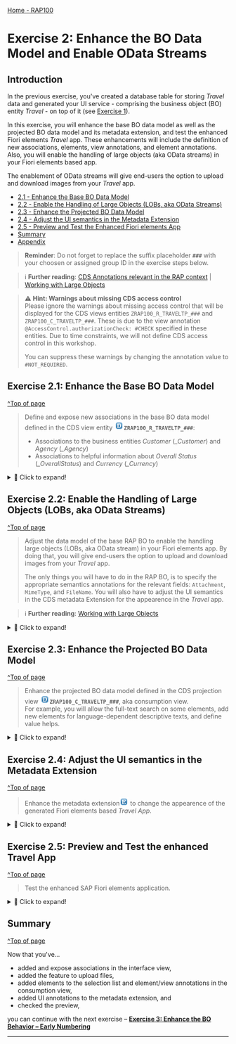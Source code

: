 [Home - RAP100](../../#exercises)

# Exercise 2: Enhance the BO Data Model and Enable OData Streams

## Introduction
In the previous exercise, you've created a database table for storing _Travel_ data and generated your UI service - comprising the business object (BO) entity _Travel_ - on top of it (see [Exercise 1](../ex01/README.md)).

In this exercise, you will enhance the base BO data model as well as the projected BO data model and its metadata extension, and test the enhanced Fiori elements _Travel_ app. These enhancements will include the definition of new associations, elements, view annotations, and element annotations. Also, you will enable the handling of large objects (aka OData streams) in your Fiori elements based app. 

The enablement of OData streams will give end-users the option to upload and download images from your _Travel_ app. 

- [2.1 - Enhance the Base BO Data Model](#exercise-21-enhance-the-base-bo-data-model)
- [2.2 - Enable the Handling of Large Objects (LOBs, aka OData Streams)](#exercise-22-enable-the-handling-of-large-objects-lobs-aka-odata-streams)
- [2.3 - Enhance the Projected BO Data Model](#exercise-23-enhance-the-projected-bo-data-model)
- [2.4 - Adjust the UI semantics in the Metadata Extension](#exercise-24-adjust-the-ui-semantics-in-the-metadata-extension)
- [2.5 - Preview and Test the Enhanced Fiori elements App](#exercise-25-preview-and-test-the-enhanced-travel-app)
- [Summary](#summary)
- [Appendix](#appendix) 


> **Reminder**: Do not forget to replace the suffix placeholder **`###`** with your choosen or assigned group ID in the exercise steps below. 

> ℹ **Further reading**: [CDS Annotations relevant in the RAP context](https://help.sap.com/docs/BTP/923180ddb98240829d935862025004d6/130e02a697e14bf8b05dd6672c56250b.html) | [Working with Large Objects](https://help.sap.com/docs/BTP/923180ddb98240829d935862025004d6/10a3eb645b83413cbbebe4fc1d879a62.html) 

> ⚠ **Hint: Warnings about missing CDS access control**  
> Please ignore the warnings about missing access control that will be displayed for the CDS views entities `ZRAP100_R_TRAVELTP_###` and `ZRAP100_C_TRAVELTP_###`. These is due to the view annotation `@AccessControl.authorizationCheck: #CHECK` specified in these entities. 
> Due to time constraints, we will not define CDS access control in this workshop.  
> 
> You can suppress these warnings by changing the annotation value to `#NOT_REQUIRED`.

## Exercise 2.1: Enhance the Base BO Data Model
[^Top of page](#)

> Define and expose new associations in the base BO data model defined in the CDS view entity ![datadefinition](images/adt_ddls.png)**`ZRAP100_R_TRAVELTP_###`**:  
> - Associations to the business entities _Customer_ (_\_Customer_) and _Agency_ (_\_Agency_) 
> - Associations to helpful information about _Overall Status_ (_\_OverallStatus_) and _Currency_ (_\_Currency_) 

 <details>
  <summary>🔵 Click to expand!</summary>

 1. Define the new associations **`_Agency`**, **`_Customer`**, **`_OverallStatus`**, and **`_Currency`**.
 
    Open your data definition ![datadefinition](images/adt_ddls.png)**`ZRAP100_R_TRAVELTP_###`** and 
    format the source code with the **ABAP Formatter** (aka _Pretty Printer_) by pressing **Shift+F1**.  
 
    Insert the following code snippet after the **`select`** statement as shown on the screenshot below and format the source code (**Shift+F1**).            
     
    ```ABAP
    association [0..1] to /DMO/I_Agency            as _Agency        on $projection.AgencyID = _Agency.AgencyID
    association [0..1] to /DMO/I_Customer          as _Customer      on $projection.CustomerID = _Customer.CustomerID
    association [1..1] to /DMO/I_Overall_Status_VH as _OverallStatus on $projection.OverallStatus = _OverallStatus.OverallStatus
    association [0..1] to I_Currency               as _Currency      on $projection.CurrencyCode = _Currency.Currency
    ```
    
    Your source code should look like this:
    
    ![association](images/nsc.png)            
    
  2. Expose the defined associations **`_Agency`**, **`_Customer`**, **`_OverallStatus`** and **`_Currency`** in the selection list.   
  
     For that, insert the code snippet provided below in the selection list between the curly brackets (`{...}`) as shown on the screenshot and format the source code (**Shift+F1**).

     ```ABAP
     ,
 
     //public associations
     _Customer,
     _Agency,
     _OverallStatus,
     _Currency
     ```
      
     ![association](images/nsc2.png)
      
   3. Save ![save icon](images/adt_save.png) (**Ctrl+S**) and activate ![activate icon](images/adt_activate.png) (**Ctrl+F3**) the changes.

</details>


## Exercise 2.2: Enable the Handling of Large Objects (LOBs, aka OData Streams)
[^Top of page](#)

> Adjust the data model of the base RAP BO to enable the handling large objects (LOBs, aka OData stream) in your Fiori elements app. 
> By doing that, you will give end-users the option to upload and download images from your _Travel_ app. 
> 
> The only things you will have to do in the RAP BO, is to specify the appropriate semantics annotations for the relevant fields: `Attachment`, `MimeType`, and `FileName`. You will also have to adjust the UI semantics in the CDS metadata Extension for the appearence in the _Travel_ app. 

> ℹ **Further reading**: [Working with Large Objects](https://help.sap.com/docs/BTP/923180ddb98240829d935862025004d6/10a3eb645b83413cbbebe4fc1d879a62.html) 

<details>
  <summary>🔵 Click to expand!</summary>
 
 1. Remain in the CDS data definiton ![datadefinition](images/adt_ddls.png)**`ZRAP100_R_TRAVELTP_###`** and have a look at following elements in the _select_ list:

      - **`Attachment`** - It is used to store the LOB (aka stream). It must be annotated appropriately using the CDS annotation `@Semantics.largeObject`. It is technically bound to the field `MimeType`.
      - **`MimeType`** - It is used to indicates the content type of the attachment. It must be tagged appropriately using the CDS annotation `@Semantics.mimeType`.
      - **`FileName`** - It is used to store the file name of the LOB (stream). This is optional. No specific annotation is needed for this element. 

 2. Use the code snippets provided below and annotate the elements as shown on the screenshot.

     - For element **`MimeType`**: 
     ```ABAP
        @Semantics.mimeType: true
     ```

     - For element **`Attachment`**:
     ```ABAP
       @Semantics.largeObject: { mimeType: 'MimeType',   //case-sensitive
                                 fileName: 'FileName',   //case-sensitive
                                 acceptableMimeTypes: ['image/png', 'image/jpeg'],
                                 contentDispositionPreference: #ATTACHMENT }
     ``` 

    ![association](images/new3b.png)

    **Short explanation**: The attributes of the annotation `@Semantics.largeObject`
     - `mimeType`: It indicates the name of the field containing the type of a MIME object. ⚠ The value is case sensitive.
     - `fileName`: It indicates the name of the field containing the file name of a MIME object. ⚠ The value is case sensitive.
     - `acceptableMimeTypes`: It provides the list of acceptable MIME types for the related stream property to restrict or verify the user entry accordingly. 
 If any subtype is accepted, this can be indicated by *.
     - `contentDispositionPreference`: It indicates whether the content is expected to be displayed inline in the browser, i.e, as a Web page or as part of a Web page, or as an attachment, i.e., downloaded and saved locally.

 3. Save ![save icon](images/adt_save.png) (**Ctrl+S**) and activate ![activate icon](images/adt_activate.png) (**Ctrl+F3**) the changes.

</details>

## Exercise 2.3: Enhance the Projected BO Data Model 
[^Top of page](#)

> Enhance the projected BO data model defined in the CDS projection view ![datadefinition](images/adt_ddls.png)**`ZRAP100_C_TRAVELTP_###`**, aka consumption view.   
> For example, you will allow the full-text search on some elements, add new elements for language-dependent descriptive texts, and define value helps.

 <details>
  <summary>🔵 Click to expand!</summary>

 1. Open your data definition ![datadefinition](images/adt_ddls.png)**`ZRAP100_C_TRAVELTP_###`** and format the generated source code with the **Pretty Printer** (**Shift+F1**)..
    
    Specify the projection view as searchable by adding the following view annotation as shown on the screenshot below:  
    ```ABAP
     @Search.searchable: true
    ```
 
    > **Info**:   
    > In the generated data definition, the element `TravelID` is specified as the semantic key of the _Travel_ entity with the view annotation `@ObjectModel.semanticKey: ['TravelID']` and the CDS projection view is specified as BO projections with the addition `provider contract transactional_query` in the `DEFINE ROOT VIEW ENTITY` statement.  
 
    Replace the end-user label text:  
    ```ABAP
     @EndUserText.label: '##GENERATED Travel App (###)'
    ```
 
    Your source code should look like this:
     
    <!-- ![association](images/new4.png) -->
    <img src="images/new4.png" alt="table" width="50%">

 2. ⚠ If not yet done, please format your source code with the **Pretty Printer** (**Shift+F1**).
 
 3. Enhance the selection list between the curly brackets (`{...}`) with the agency name, the customer name, and the descriptive text of the overall status.
 
    For that, add the appropriate code snippets as shown on the screenshot below:
 
    - Define `AgencyName` after `AgencyID`:
       ```ABAP
         _Agency.Name              as AgencyName,
       ```
    - Define `CustomerName` after `CustomerID`:
       ```ABAP
         _Customer.LastName        as CustomerName,
       ```  
 
    - Define `OverallStatusText` after `OverallStatus`:    
       ```ABAP
         _OverallStatus._Text.Text as OverallStatusText : localized,
       ```  
      > Note: The keyword `localized` is used to display text elements in the current system language.

     Your source code should look like this:
     
     <!-- ![association](images/new5.png) -->
     <img src="images/new5.png" alt="association" width="50%">

 4. Use the provided code snippets to specify various element annotations for the elements **`TravelID`**, **`AgencyID`**, **`CustomerID`**,   **`Currency Code`**, and **`OverallStatus`** between the curly brackets as shown on the screenshot below. 
     
    - For the element **`TravelID`**: Enable the full-text search with a specific fuzziness (error tolerance).    

       ```ABAP
       @Search.defaultSearchElement: true
       @Search.fuzzinessThreshold: 0.90    
       ```
     
    - For element **`AgencyID`**: Enable the full-text search, define a value help, and specified **`AgencyName`** as associated text. The defined value help shall be automatically used for frontend validations in Fiori elements UIs.

       ```ABAP
       @Search.defaultSearchElement: true
       @ObjectModel.text.element: ['AgencyName']
       @Consumption.valueHelpDefinition: [{ entity : {name: '/DMO/I_Agency_StdVH', element: 'AgencyID' }, useForValidation: true }] 
       ```
     
    - For element **`CustomerID`**: Enable the full-text search, specify **`CustomerName`** as associated text, and define a value help which will automatically be used for frontend validations in Fiori elements UIs.
 
       ```ABAP
       @Search.defaultSearchElement: true
       @ObjectModel.text.element: ['CustomerName']
       @Consumption.valueHelpDefinition: [{ entity : {name: '/DMO/I_Customer_StdVH', element: 'CustomerID' }, useForValidation: true }]
       ```
    
    - For  element **`CurrencyCode`**: Define a value help which will automatically be used for validations in Fiori elements UIs.

       ```ABAP
       @Consumption.valueHelpDefinition: [{ entity: {name: 'I_CurrencyStdVH', element: 'Currency' }, useForValidation: true }]
       ```
     
    - For element **`OverallStatus`**: Specify **`OverallStatusText`** as associated text and define a value help which will automatically be used for frontend validations in Fiori elements UIs.

       ```ABAP
       @ObjectModel.text.element: ['OverallStatusText']
       @Consumption.valueHelpDefinition: [{ entity: {name: '/DMO/I_Overall_Status_VH', element: 'OverallStatus' }, useForValidation: true }]
       ```

    Alternatively, you can simply replace the source code of your BO projection view ![ddls icon](images/adt_ddls.png)**`ZRAP100_C_RAP_TRAVEL_###`** with the code provided in the source code document linked below and replace all occurences of the placeholder **`###`** with your group ID using **Ctrl+F**.
      
    ![document](images/doc.png) **Source code document**: ![ddls icon](images/adt_ddls.png)[CDS projection view ZRAP100_C_TRAVELTP_###](sources/EX2_DDLS_ZRAP100_C_TRAVELTP.txt)   

    Format your source code with the **ABAP Pretty Printer** (**Shift+F1**).
 
    Your source code should look like this:
    
    ![projected view](images/new6.png)
 
    > **Hint: Frontend Validations**   
    > Validations are used to ensure the data consistency.   
    > As the name suggests, frontend validations are performed on the UI. They are used to improve the user experience by providing faster feedback 
    > and avoiding unnecessary server roundtrips. In the RAP context, front-end validations are defined using CDS annotation 
    > (e.g. `@Consumption.valueHelpDefinition.useForValidation: true`) or UI logic.
    
5. Save ![save icon](images/adt_save.png) (**Ctrl+S**) and activate ![activate icon](images/adt_activate.png) (**Ctrl+F3**) the changes.
   
</details>

## Exercise 2.4: Adjust the UI semantics in the Metadata Extension 
[^Top of page](#)

> Enhance the metadata extension![ddlx icon](images/adt_ddlx.png) to change the appearence of the generated Fiori elements based _Travel App_.

 <details>
  <summary>🔵 Click to expand!</summary>


 1. Open your metadata extention ![metadataextension](images/adt_ddlx.png)**`ZRAP100_C_TRAVELTP_###`** and adjust the UI annotations to achieve the following changes on the Fiori elements based UI of the _Travel App_.

    For that, replace the generated source code of the metadata extension with the code provided in the source code document linked below and replace all occurences of the placeholder **`###`** with your group ID using **Ctrl+F**.
     
    ![document](images/doc.png) **Source code document**: ![ddlx icon](images/adt_ddlx.png)[CDS metadata extension ZRAP100_C_TRAVELTP_###](sources/EX2_DDLX_ZRAP100_C_TRAVELTP.txt)  

     Your source code will look like this:
     <!-- ![MetaDataExtension](images/new7.png) -->
     <img src="images/new7.png" alt="Metadata extension" width="60%">

      - Enhance the **header info** - `TravelID` and the uploaded attachment (`Attachment`) should be displayed as standard description in the header of the _Travel_ object page.
    - Element **`TravelID`** - should also be a selection criteria in the filter bar and have high display importance on small windows.
    - Element **`AgencyID`** - should also be a selection criteria in the filter bar and have high display importance on small windows.
    - Element **`CustomerID`** - should also be a selection criteria in the filter bar and have high display importance on small windows.
    - Element **`BeginDate`** - (no changes)
    - Element **`EndDate`** - (no changes)
    - Element **`BookingFee`** - should only be displayed on the object page - not in the list table.
    - Element **`TotalPrice`** - should only be displayed on the object page - not in the list table. 
    - Element **`CurrencyCode`** - should not be explicitly displayed, neither in the list table nor on the object page. 
      > Note: The currency code will be automatically displayed on the UI thanks to `@consumption` annotations specified for the element `CurrencyCode` in the BO projection view.
    - Element **`Description`** - should only be displayed on the object page - not in the list table.
    - Element **`OverallStatus`** - should have a high display importance on small windows and only its associated descriptive text should be displayed on the UI.
    - Element **`Attachment`** - should only be displayed on the object page - not in the list table.
    - Element **`MimeType`** - should be hidden.
    - Element **`FileName`** - should be hidden.
    
   2. Save ![save icon](images/adt_save.png) and activate ![activate icon](images/adt_activate.png) the changes.
   
</details>

## Exercise 2.5: Preview and Test the enhanced Travel App
[^Top of page](#)

> Test the enhanced SAP Fiori elements application.

 <details>
  <summary>🔵 Click to expand!</summary>

 1. Open your service binding ![servicebinding](images/adt_srvb.png) **`ZRAP100_UI_TRAVEL_O4_###`** and double-click the _**Travel**_ entity set to open the SAP Fiori elements preview.
 
 2. Click **Go** on the app and check the result.
    
 3. Play around in the app, e.g. filter the entries and test the defined value helps by creating a new entry or editing an existing one.

    a. You will notice that on the list report page there are nice descriptions and options to filter the result. 
      <!-- ![Preview app - list page](images/preview.png)  -->
      <img src="images/preview.png" alt="Preview" width="70%">
 
    b. When you create a new entry or change an existing one you see that the value helps for the fields **Agency ID** and **Customer ID** offer an out of the box **frontend validation**. 
    <!-- ![Preview app - object page](images/preview2.png)   -->
      <img src="images/preview2.png" alt="Preview app - object page" width="70%">
 
    c. In addition your application allows you to upload pictures of type **jpg** and **png**.  
      <!-- ![Preview app - upload images](images/preview3.png)    -->
      <img src="images/preview3.png" alt="Preview app - upload images" width="60%">   

</details>

## Summary 
[^Top of page](#)

Now that you've... 
- added and expose associations in the interface view,
- added the feature to upload files,   
- added elements to the selection list and element/view annotations in the consumption view,
- added UI annotations to the metadata extension, and 
- checked the preview,

you can continue with the next exercise – **[Exercise 3: Enhance the BO Behavior – Early Numbering](../ex03/README.md)**

---

<!--
## Appendix
[^Top of page](#)

Find the source code for the base BO view, the projected BO view (aka BO projection view), and the CDS metadata extension in the [sources](sources) folder. Don't forget to replace all occurences of the placeholder `###` with your group ID.

- ![document](images/doc.png) [CDS view ZRAP100_R_TRAVELTP_###](sources/EX2_DDLS_ZRAP100_R_TRAVELTP.txt)
- ![document](images/doc.png) [CDS projection view ZRAP100_C_TRAVELTP_###](sources/EX2_DDLS_ZRAP100_C_TRAVELTP.txt)
- ![document](images/doc.png) [CDS metadata extension ZRAP100_C_TRAVELTP_###](sources/EX2_DDLX_ZRAP100_C_TRAVELTP.txt)
-->
